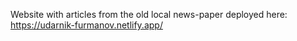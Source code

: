 Website with articles from the old local news-paper
deployed here: https://udarnik-furmanov.netlify.app/
